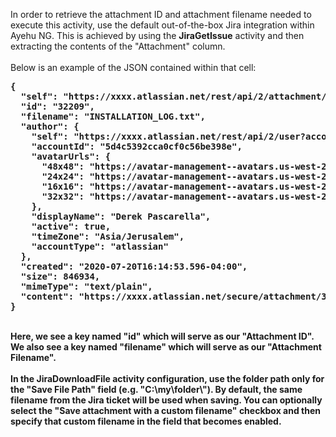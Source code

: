 In order to retrieve the attachment ID and attachment filename needed to execute this activity, use the default out-of-the-box Jira integration within Ayehu NG.  This is achieved by using the <b>JiraGetIssue</b> activity and then extracting the contents of the "Attachment" column.
<br><br>
Below is an example of the JSON contained within that cell:
<b>
<pre>
{
  "self": "https://xxxx.atlassian.net/rest/api/2/attachment/32209",
  "id": "32209",
  "filename": "INSTALLATION_LOG.txt",
  "author": {
    "self": "https://xxxx.atlassian.net/rest/api/2/user?accountId=5d4c5392cca0cf0c56be398e",
    "accountId": "5d4c5392cca0cf0c56be398e",
    "avatarUrls": {
      "48x48": "https://avatar-management--avatars.us-west-2.prod.public.atl-paas.net/5d4c5392cca0cf0c56be398e/015dc3da-60eb-4ed1-a173-aad766501025/48",
      "24x24": "https://avatar-management--avatars.us-west-2.prod.public.atl-paas.net/5d4c5392cca0cf0c56be398e/015dc3da-60eb-4ed1-a173-aad766501025/24",
      "16x16": "https://avatar-management--avatars.us-west-2.prod.public.atl-paas.net/5d4c5392cca0cf0c56be398e/015dc3da-60eb-4ed1-a173-aad766501025/16",
      "32x32": "https://avatar-management--avatars.us-west-2.prod.public.atl-paas.net/5d4c5392cca0cf0c56be398e/015dc3da-60eb-4ed1-a173-aad766501025/32"
    },
    "displayName": "Derek Pascarella",
    "active": true,
    "timeZone": "Asia/Jerusalem",
    "accountType": "atlassian"
  },
  "created": "2020-07-20T16:14:53.596-04:00",
  "size": 846934,
  "mimeType": "text/plain",
  "content": "https://xxxx.atlassian.net/secure/attachment/32209/INSTALLATION_LOG.txt"
}
</pre>
<br>
Here, we see a key named "id" which will serve as our "Attachment ID".  We also see a key named "filename" which will serve as our "Attachment Filename".
<br><br>
In the <b>JiraDownloadFile</b> activity configuration, use the folder path only for the "Save File Path" field (e.g. "C:\my\folder\").  By default, the same filename from the Jira ticket will be used when saving.  You can optionally select the "Save attachment with a custom filename" checkbox and then specify that custom filename in the field that becomes enabled.
